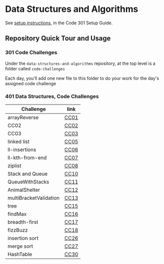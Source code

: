 # Data Structures and Algorithms

See [setup instructions](https://codefellows.github.io/setup-guide/code-301/3-code-challenges), in the Code 301 Setup Guide.

## Repository Quick Tour and Usage

### 301 Code Challenges

Under the `data-structures-and-algorithms` repository, at the top level is a folder called `code-challenges`

Each day, you'll add one new file to this folder to do your work for the day's assigned code challenge

### 401 Data Structures, Code Challenges

|  Challenge     |       link     |
| -------------- | -------------- |
| arrayReverse   | [CC01](https://github.com/boodah96/data-structures-and-algorithms/tree/main/javascript/challenges-401/arrayReverse)       |
|      CC02      | [CC02](https://github.com/boodah96/data-structures-and-algorithms/tree/main/javascript/challenges-401/arrayShift)         |
|      CC03      | [CC03](https://github.com/boodah96/data-structures-and-algorithms/tree/main/javascript/challenges-401/arrayBinarySearch)  |
|   linked list  | [CC05](https://github.com/boodah96/data-structures-and-algorithms/tree/main/javascript/challenges-401/linkedList)         |
| ll-insertions  | [CC06](https://github.com/boodah96/data-structures-and-algorithms/tree/main/javascript/challenges-401/linkedList)         |
|ll-kth-from-end | [CC07](https://github.com/boodah96/data-structures-and-algorithms/tree/main/javascript/challenges-401/linkedList)         |
|    ziplist     | [CC08](https://github.com/boodah96/data-structures-and-algorithms/tree/main/javascript/challenges-401/linkedList/llZip%20)|
|Stack and Queue | [CC10](https://github.com/boodah96/data-structures-and-algorithms/tree/main/javascript/challenges-401/stacksAndQueues)    |
|QueueWithStacks | [CC11](https://github.com/boodah96/data-structures-and-algorithms/tree/main/javascript/challenges-401/QueueWithStacks)    |
|AnimalShelter   | [CC12](https://github.com/boodah96/data-structures-and-algorithms/tree/main/javascript/challenges-401/fifoAnimalShelter)  |
|multiBracketValidation| [CC13](https://github.com/boodah96/data-structures-and-algorithms/tree/main/javascript/challenges-401/multiBracketValidation)  |
|tree| [CC15](https://github.com/boodah96/data-structures-and-algorithms/tree/main/javascript/challenges-401/tree)|
|findMax| [CC16](https://github.com/boodah96/data-structures-and-algorithms/tree/main/javascript/challenges-401/tree)|
|breadth-first| [CC17](https://github.com/boodah96/data-structures-and-algorithms/tree/main/javascript/challenges-401/tree)|
|fizzBuzz| [CC18](https://github.com/boodah96/data-structures-and-algorithms/tree/main/javascript/challenges-401/fizzBuzzTree)|
|insertion sort| [CC26](https://github.com/boodah96/data-structures-and-algorithms/tree/main/javascript/challenges-401/InsertionSort)|
|merge sort| [CC27](https://github.com/boodah96/data-structures-and-algorithms/tree/main/javascript/challenges-401/merge-sort)|
|HashTable| [CC30](https://github.com/boodah96/data-structures-and-algorithms/tree/main/javascript/challenges-401/hashtable)|
